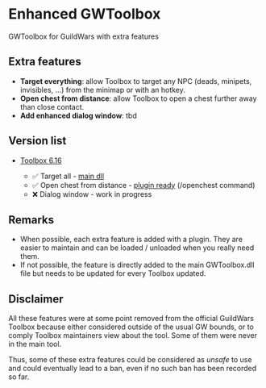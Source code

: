 # Enhanced GWToolbox
GWToolbox for GuildWars with extra features

## Extra features
- **Target everything**: allow Toolbox to target any NPC (deads, minipets, invisibles, ...) from the minimap or with an hotkey.
- **Open chest from distance**: allow Toolbox to open a chest further away than close contact.
- **Add enhanced dialog window**: tbd

## Version list
<ul>
  <li><a href="https://github.com/gwdevhub/GWToolboxpp/releases/tag/6.16_Release">Toolbox 6.16</a></li>
    <ul>
      <li>✅ Target all - <a href="/6.16/GWToolboxdll.dll">main dll</a></li>
      <li>✅ Open chest from distance - <a href="/6.16/OpenChestFromDistance.dll">plugin ready</a> (/openchest command)</li>
      <li>❌ Dialog window - work in progress</li>
    </ul>
  </li>
</ul>

## Remarks
- When possible, each extra feature is added with a plugin. They are easier to maintain and can be loaded / unloaded when you really need them.
- If not possible, the feature is directly added to the main GWToolbox.dll file but needs to be updated for every Toolbox updated.

## Disclaimer
All these features were at some point removed from the official GuildWars Toolbox because either considered outside of the usual GW bounds, or to comply Toolbox maintainers view about the tool. Some of them were never in the main tool.

Thus, some of these extra features could be considered as *unsafe* to use and could eventually lead to a ban, even if no such ban has been recorded so far.
